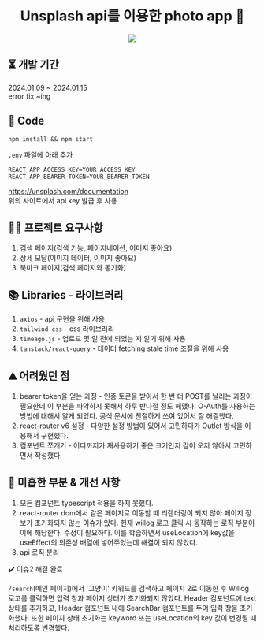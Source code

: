 <div align="center">

# Unsplash api를 이용한 photo app 📸

<p>
  <img src="https://img.shields.io/badge/React-61DAFB?style=flat&logo=React&logoColor=white"/>
</p>
</div>

## ⏳ 개발 기간

2024.01.09 ~ 2024.01.15<br/>
error fix ~ing

## 🌈 Code

`npm install && npm start`

`.env` 파일에 아래 추가

```
REACT_APP_ACCESS_KEY=YOUR_ACCESS_KEY
REACT_APP_BEARER_TOKEN=YOUR_BEARER_TOKEN
```

https://unsplash.com/documentation<br/>
위의 사이트에서 api key 발급 후 사용

## ✍🏻 프로젝트 요구사항

1. 검색 페이지(검색 기능, 페이지네이션, 이미지 좋아요)
2. 상세 모달(이미지 데이터, 이미지 좋아요)
3. 북마크 페이지(검색 페이지와 동기화)

## 📚 Libraries - 라이브러리

1. `axios` - api 구현을 위해 사용
2. `tailwind css` - css 라이브러리
3. `timeago.js` - 업로드 몇 일 전에 되었는 지 알기 위해 사용
4. `tanstack/react-query` - 데이터 fetching stale time 조절을 위해 사용

## ⛰️ 어려웠던 점

1. bearer token을 얻는 과정 - 인증 토큰을 받아서 한 번 더 POST를 날리는 과정이 필요한데 이 부분을 파악하지 못해서 하루 반나절 정도 헤맸다. O-Auth를 사용하는 방법에 대해서 알게 되었다. 공식 문서에 친절하게 쓰여 있어서 잘 해결했다.
2. react-router v6 설정 - 다양한 설정 방법이 있어서 고민하다가 Outlet 방식을 이용해서 구현했다.
3. 컴포넌트 쪼개기 - 어디까지가 재사용하기 좋은 크기인지 감이 오지 않아서 고민하면서 작성했다.

## 🍵 미흡한 부분 & 개선 사항

1. 모든 컴포넌트 typescript 적용을 하지 못했다.
2. react-router dom에서 같은 페이지로 이동할 때 리렌더링이 되지 않아 페이지 정보가 초기화되지 않는 이슈가 있다. 현재 willog 로고 클릭 시 동작하는 로직 부분이 이에 해당한다. 수정이 필요하다. 이를 학습하면서 useLocation에 key값을 useEffect의 의존성 배열에 넣어주었는데 해결이 되지 않았다.
3. api 로직 분리

✔️ 이슈2 해결 완료

`/search`(메인 페이지)에서 '고양이' 키워드를 검색하고 페이지 2로 이동한 후 Willog 로고를 클릭하면 입력 창과 페이지 상태가 초기화되지 않았다. Header 컴포넌트에 text 상태를 추가하고, Header 컴포넌트 내에 SearchBar 컴포넌트를 두어 입력 창을 초기화했다. 또한 페이지 상태 초기화는 keyword 또는 useLocation의 key 값이 변경될 때 처리하도록 변경했다.
